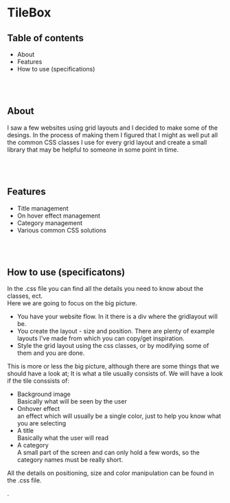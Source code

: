 TileBox
=======

<h2>Table of contents</h2>
<ul>
<li>About</li>
<li>Features</li>
<li>How to use (specifications)</li>

</ul>
<br/><br/>
<h2>About</h2>
<p>
	I saw a few websites using grid layouts and I decided to make some of the desings. In the process of making them
I figured that I might as well put all the common CSS classes I use for every grid layout and create a small library 
that may be helpful to someone in some point in time.
 </p>
<br/><br/>
<h2>Features</h2>
<ul>
<li>Title management</li>
<li>On hover effect management</li>
<li>Category management</li>
<li>Various common CSS solutions</li>
</ul>
<br/><br/>
<h2>How to use (specificatons)</h2>
<p>
In the .css file you can find all the details you need to know about the classes, ect.<br/>
Here we are going to focus on the big picture.<br/></p>

<ul>
<li>You have your website flow. In it there is a div where the gridlayout will be.</li>
<li>You create the layout - size and position. There are plenty of example layouts I've made from which you can copy/get inspiration.</li>
<li>Style the grid layout using the css classes, or by modifying some of them and you are done.</li>
</ul>

<p> This is more or less the big picture, although there are some things that we should have a look at;
It is what a tile usually consists of. We will have a look if the tile conssists of:</p>
<ul>
<li>Background image <br/> Basically what will be seen by the user</li>
<li>Onhover effect <br/> an effect which will usually be a single color, just to help you know what you are selecting</li>
<li>A title <br/> Basically what the user will read</li>
<li>A category <br/> A small part of the screen and can only hold a few words, so the category names must be really short.</li>
</ul>

<p>All the details on positioning, size and color manipulation can be found in the .css file.</p>
.

